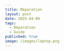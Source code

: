 ```yaml
---
title: Réparation
layout: post
date: 2025-04-09
tags:
  - Réparation
  - Guide
published: true
image: /images/laptop.png
---
```

